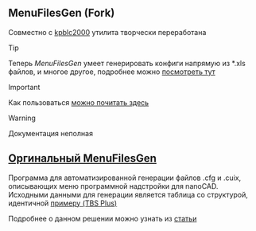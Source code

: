 ## MenuFilesGen (Fork)

Совместно с [kpblc2000](https://github.com/kpblc2000) утилита творчески переработана 
> [!TIP]
> Теперь _MenuFilesGen_   умеет  генерировать конфиги напрямую из *.xls файлов, и многое другое, подробнее можно [посмотреть тут](https://github.com/doctorRaz/MenuFilesGen/wiki/MenuFilesGen-(Fork)#что-нового)

> [!IMPORTANT]
> Как пользоваться [можно почитать здесь](https://github.com/doctorRaz/MenuFilesGen/wiki/User-Guid)


> [!WARNING]
>   Документация неполная

## [Оргинальный MenuFilesGen](https://github.com/TBS-Software/MenuFilesGen)
Программа для автоматизированной генерации файлов .cfg и .cuix, описывающих меню программной надстройки для nanoCAD.
Исходными данными для генерации является таблица со структурой, идентичной [примеру (TBS Plus)](https://docs.google.com/spreadsheets/d/17c7IhodIssifwAcz5XvV8-ZGdPzh-evJbF8ZK5u9BIc/edit?usp=sharing)

Подробнее о данном решении можно узнать из [статьи](https://dzen.ru/a/ZWA3t4qMPmYrDlzz?share_to=link)
